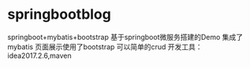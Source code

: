 # springbootblog
springboot+mybatis+bootstrap
基于springboot微服务搭建的Demo
集成了mybatis
页面展示使用了bootstrap
可以简单的crud
开发工具：idea2017.2.6,maven
